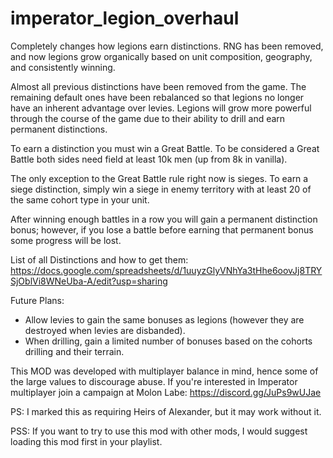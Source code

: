 # imperator_legion_overhaul

Completely changes how legions earn distinctions. RNG has been removed, and now legions grow organically based on unit composition, geography, and consistently winning.

Almost all previous distinctions have been removed from the game. The remaining default ones have been rebalanced so that legions no longer have an inherent advantage over levies. Legions will grow more powerful through the course of the game due to their ability to drill and earn permanent distinctions. 

To earn a distinction you must win a Great Battle. To be considered a Great Battle both sides need field at least 10k men (up from 8k in vanilla).

The only exception to the Great Battle rule right now is sieges. To earn a siege distinction, simply win a siege in enemy territory with at least 20 of the same cohort type in your unit.

After winning enough battles in a row you will gain a permanent distinction bonus; however, if you lose a battle before earning that permanent bonus some progress will be lost.

List of all Distinctions and how to get them: 
https://docs.google.com/spreadsheets/d/1uuyzGlyVNhYa3tHhe6oovJj8TRYSjOblVi8WNeUba-A/edit?usp=sharing

Future Plans:
- Allow levies to gain the same bonuses as legions (however they are destroyed when levies are disbanded).
- When drilling, gain a limited number of bonuses based on the cohorts drilling and their terrain.

This MOD was developed with multiplayer balance in mind, hence some of the large values to discourage abuse. If  you're interested in Imperator multiplayer join a campaign at Molon Labe: https://discord.gg/JuPs9wUJae

PS: I marked this as requiring Heirs of Alexander, but it may work without it.

PSS: If you want to try to use this mod with other mods, I would suggest loading this mod first in your playlist.

